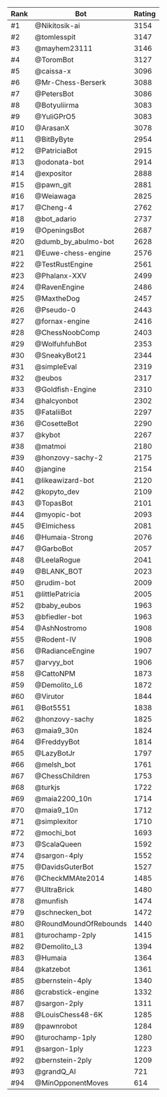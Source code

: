 Rank|Bot|Rating
---|---|---
#1|@Nikitosik-ai|3154
#2|@tomlesspit|3147
#3|@mayhem23111|3146
#4|@ToromBot|3127
#5|@caissa-x|3096
#6|@Mr-Chess-Berserk|3088
#7|@PetersBot|3086
#8|@Botyuliirma|3083
#9|@YuliGPrO5|3083
#10|@ArasanX|3078
#11|@BitByByte|2954
#12|@PatriciaBot|2915
#13|@odonata-bot|2914
#14|@expositor|2888
#15|@pawn_git|2881
#16|@Weiawaga|2825
#17|@Cheng-4|2762
#18|@bot_adario|2737
#19|@OpeningsBot|2687
#20|@dumb_by_abulmo-bot|2628
#21|@Euwe-chess-engine|2576
#22|@TestRustEngine|2561
#23|@Phalanx-XXV|2499
#24|@RavenEngine|2486
#25|@MaxtheDog|2457
#26|@Pseudo-0|2443
#27|@fornax-engine|2416
#28|@ChessNoobComp|2403
#29|@WolfuhfuhBot|2353
#30|@SneakyBot21|2344
#31|@simpleEval|2319
#32|@eubos|2317
#33|@Goldfish-Engine|2310
#34|@halcyonbot|2302
#35|@FataliiBot|2297
#36|@CosetteBot|2290
#37|@kybot|2267
#38|@matmoi|2180
#39|@honzovy-sachy-2|2175
#40|@jangine|2154
#41|@likeawizard-bot|2120
#42|@kopyto_dev|2109
#43|@TopasBot|2101
#44|@myopic-bot|2093
#45|@Elmichess|2081
#46|@Humaia-Strong|2076
#47|@GarboBot|2057
#48|@LeelaRogue|2041
#49|@BLANK_BOT|2023
#50|@rudim-bot|2009
#51|@littlePatricia|2005
#52|@baby_eubos|1963
#53|@bfiedler-bot|1963
#54|@AshNostromo|1908
#55|@Rodent-IV|1908
#56|@RadianceEngine|1907
#57|@arvyy_bot|1906
#58|@CattoNPM|1873
#59|@Demolito_L6|1872
#60|@Virutor|1844
#61|@Bot5551|1838
#62|@honzovy-sachy|1825
#63|@maia9_30n|1824
#64|@FreddyyBot|1814
#65|@LazyBotJr|1797
#66|@melsh_bot|1761
#67|@ChessChildren|1753
#68|@turkjs|1722
#69|@maia2200_10n|1714
#70|@maia9_10n|1712
#71|@simplexitor|1710
#72|@mochi_bot|1693
#73|@ScalaQueen|1592
#74|@sargon-4ply|1552
#75|@DavidsGuterBot|1527
#76|@CheckMMAte2014|1485
#77|@UltraBrick|1480
#78|@munfish|1474
#79|@schnecken_bot|1472
#80|@RoundMoundOfRebounds|1440
#81|@turochamp-2ply|1415
#82|@Demolito_L3|1394
#83|@Humaia|1364
#84|@katzebot|1361
#85|@bernstein-4ply|1340
#86|@crabstick-engine|1332
#87|@sargon-2ply|1311
#88|@LouisChess48-6K|1285
#89|@pawnrobot|1284
#90|@turochamp-1ply|1280
#91|@sargon-1ply|1223
#92|@bernstein-2ply|1209
#93|@grandQ_AI|721
#94|@MinOpponentMoves|614
